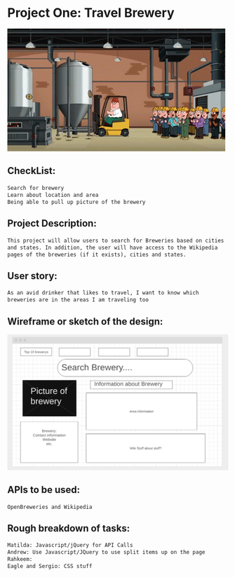 # Project One: Travel Brewery

![banner](./assets/BreweryReadme.gif)

## CheckList:  
```
Search for brewery
Learn about location and area
Being able to pull up picture of the brewery
```
## Project Description:
```
This project will allow users to search for Breweries based on cities and states. In addition, the user will have access to the Wikipedia pages of the breweries (if it exists), cities and states.
```
## User story: 
```
As an avid drinker that likes to travel, I want to know which breweries are in the areas I am traveling too
```
## Wireframe or sketch of the design:
![Wireframe](./assets/WireFrame.png)
## APIs to be used:
```
OpenBreweries and Wikipedia
```
## Rough breakdown of tasks:
```
Matilda: Javascript/jQuery for API Calls
Andrew: Use Javascript/JQuery to use split items up on the page
Rahkeem:  
Eagle and Sergio: CSS stuff
